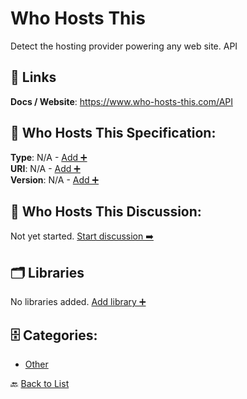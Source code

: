 # Who Hosts This

Detect the hosting provider powering any web site. API

##  🔗 Links
**Docs / Website**: https://www.who-hosts-this.com/API

## 🧬 Who Hosts This Specification:
**Type**: N/A - [Add ➕](https://github.com/apis-list/apis-list/edit/main/apis.yaml#L21996)  
**URI**: N/A - [Add ➕](https://github.com/apis-list/apis-list/edit/main/apis.yaml#L21996)  
**Version**: N/A - [Add ➕](https://github.com/apis-list/apis-list/edit/main/apis.yaml#L21996)

## 💬 Who Hosts This Discussion:
Not yet started. [Start discussion ➡️](https://github.com/apis-list/apis-list/discussions/new)

## 🗂️ Libraries

No libraries added. [Add library ➕](https://github.com/apis-list/apis-list/edit/main/apis.yaml#L21996)    


## 🗄️ Categories:
- [Other](https://github.com/apis-list/apis-list#other-)

🔙  [Back to List](https://github.com/apis-list/apis-list)
